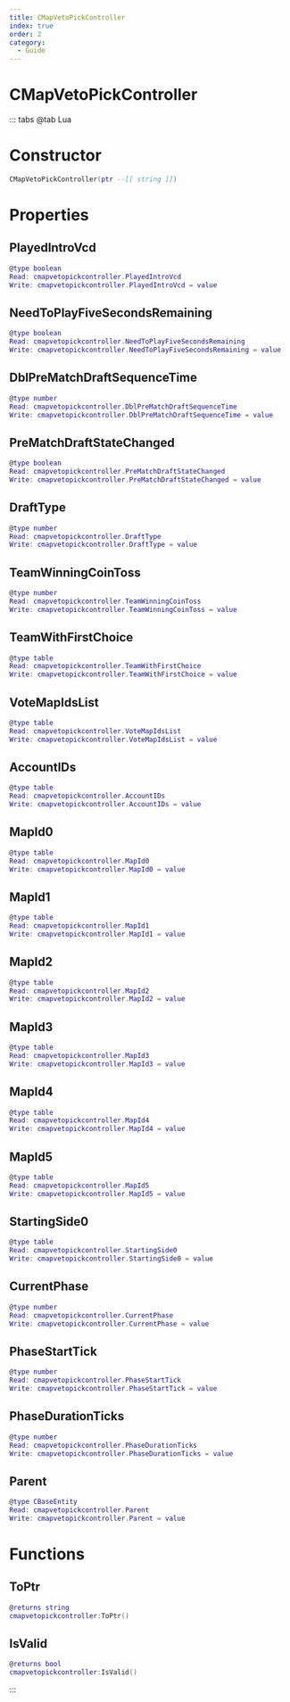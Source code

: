 ```yaml
---
title: CMapVetoPickController
index: true
order: 2
category:
  - Guide
---
```


# CMapVetoPickController

::: tabs
@tab Lua
# Constructor
```lua
CMapVetoPickController(ptr --[[ string ]])
```
# Properties
## PlayedIntroVcd 
```lua
@type boolean
Read: cmapvetopickcontroller.PlayedIntroVcd
Write: cmapvetopickcontroller.PlayedIntroVcd = value
```
## NeedToPlayFiveSecondsRemaining 
```lua
@type boolean
Read: cmapvetopickcontroller.NeedToPlayFiveSecondsRemaining
Write: cmapvetopickcontroller.NeedToPlayFiveSecondsRemaining = value
```
## DblPreMatchDraftSequenceTime 
```lua
@type number
Read: cmapvetopickcontroller.DblPreMatchDraftSequenceTime
Write: cmapvetopickcontroller.DblPreMatchDraftSequenceTime = value
```
## PreMatchDraftStateChanged 
```lua
@type boolean
Read: cmapvetopickcontroller.PreMatchDraftStateChanged
Write: cmapvetopickcontroller.PreMatchDraftStateChanged = value
```
## DraftType 
```lua
@type number
Read: cmapvetopickcontroller.DraftType
Write: cmapvetopickcontroller.DraftType = value
```
## TeamWinningCoinToss 
```lua
@type number
Read: cmapvetopickcontroller.TeamWinningCoinToss
Write: cmapvetopickcontroller.TeamWinningCoinToss = value
```
## TeamWithFirstChoice 
```lua
@type table
Read: cmapvetopickcontroller.TeamWithFirstChoice
Write: cmapvetopickcontroller.TeamWithFirstChoice = value
```
## VoteMapIdsList 
```lua
@type table
Read: cmapvetopickcontroller.VoteMapIdsList
Write: cmapvetopickcontroller.VoteMapIdsList = value
```
## AccountIDs 
```lua
@type table
Read: cmapvetopickcontroller.AccountIDs
Write: cmapvetopickcontroller.AccountIDs = value
```
## MapId0 
```lua
@type table
Read: cmapvetopickcontroller.MapId0
Write: cmapvetopickcontroller.MapId0 = value
```
## MapId1 
```lua
@type table
Read: cmapvetopickcontroller.MapId1
Write: cmapvetopickcontroller.MapId1 = value
```
## MapId2 
```lua
@type table
Read: cmapvetopickcontroller.MapId2
Write: cmapvetopickcontroller.MapId2 = value
```
## MapId3 
```lua
@type table
Read: cmapvetopickcontroller.MapId3
Write: cmapvetopickcontroller.MapId3 = value
```
## MapId4 
```lua
@type table
Read: cmapvetopickcontroller.MapId4
Write: cmapvetopickcontroller.MapId4 = value
```
## MapId5 
```lua
@type table
Read: cmapvetopickcontroller.MapId5
Write: cmapvetopickcontroller.MapId5 = value
```
## StartingSide0 
```lua
@type table
Read: cmapvetopickcontroller.StartingSide0
Write: cmapvetopickcontroller.StartingSide0 = value
```
## CurrentPhase 
```lua
@type number
Read: cmapvetopickcontroller.CurrentPhase
Write: cmapvetopickcontroller.CurrentPhase = value
```
## PhaseStartTick 
```lua
@type number
Read: cmapvetopickcontroller.PhaseStartTick
Write: cmapvetopickcontroller.PhaseStartTick = value
```
## PhaseDurationTicks 
```lua
@type number
Read: cmapvetopickcontroller.PhaseDurationTicks
Write: cmapvetopickcontroller.PhaseDurationTicks = value
```
## Parent 
```lua
@type CBaseEntity
Read: cmapvetopickcontroller.Parent
Write: cmapvetopickcontroller.Parent = value
```
# Functions
## ToPtr
```lua
@returns string
cmapvetopickcontroller:ToPtr()
```
## IsValid
```lua
@returns bool
cmapvetopickcontroller:IsValid()
```

:::